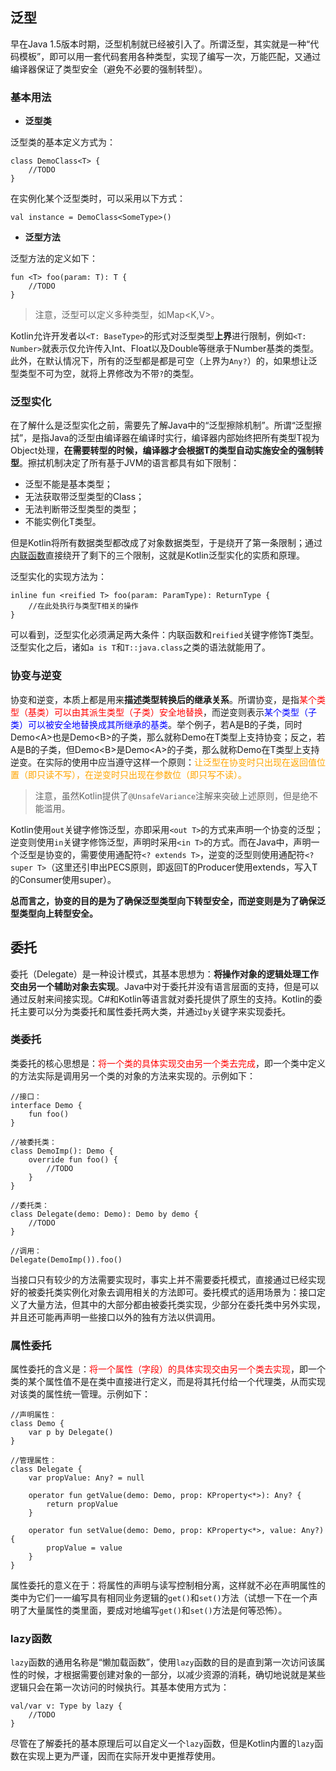 ## 泛型

早在Java 1.5版本时期，泛型机制就已经被引入了。所谓泛型，其实就是一种“代码模板”，即可以用一套代码套用各种类型，实现了编写一次，万能匹配，又通过编译器保证了类型安全（避免不必要的强制转型）。

### 基本用法

+ **泛型类**

泛型类的基本定义方式为：

```
class DemoClass<T> {
    //TODO
}
```

在实例化某个泛型类时，可以采用以下方式：

```
val instance = DemoClass<SomeType>()
```

+ **泛型方法**

泛型方法的定义如下：

```
fun <T> foo(param: T): T {
    //TODO
}
```

>注意，泛型可以定义多种类型，如Map\<K,V>。

Kotlin允许开发者以`<T: BaseType>`的形式对泛型类型**上界**进行限制，例如`<T: Number>`就表示仅允许传入Int、Float以及Double等继承于Number基类的类型。此外，在默认情况下，所有的泛型都是都是可空（上界为`Any?`）的，如果想让泛型类型不可为空，就将上界修改为不带`?`的类型。

### 泛型实化

在了解什么是泛型实化之前，需要先了解Java中的“泛型擦除机制”。所谓“泛型擦拭”，是指Java的泛型由编译器在编译时实行，编译器内部始终把所有类型T视为Object处理，**在需要转型的时候，编译器才会根据T的类型自动实施安全的强制转型**。擦拭机制决定了所有基于JVM的语言都具有如下限制：

+ 泛型不能是基本类型；
+ 无法获取带泛型类型的Class；
+ 无法判断带泛型类型的类型；
+ 不能实例化T类型。

但是Kotlin将所有数据类型都改成了对象数据类型，于是绕开了第一条限制；通过[内联函数](Kotlin/func?id=内联函数)直接绕开了剩下的三个限制，这就是Kotlin泛型实化的实质和原理。

泛型实化的实现方法为：

```
inline fun <reified T> foo(param: ParamType): ReturnType {
    //在此处执行与类型T相关的操作
}
```

可以看到，泛型实化必须满足两大条件：内联函数和`reified`关键字修饰T类型。泛型实化之后，诸如`a is T`和`T::java.class`之类的语法就能用了。

### 协变与逆变

协变和逆变，本质上都是用来**描述类型转换后的继承关系**。所谓协变，是指<font color=red>某个类型（基类）可以由其派生类型（子类）安全地替换</font>，而逆变则表示<font color=blue>某个类型（子类）可以被安全地替换成其所继承的基类</font>。举个例子，若A是B的子类，同时Demo\<A>也是Demo\<B>的子类，那么就称Demo在T类型上支持协变；反之，若A是B的子类，但Demo\<B>是Demo\<A>的子类，那么就称Demo在T类型上支持逆变。在实际的使用中应当遵守这样一个原则：<font color=orange>让泛型在协变时只出现在返回值位置（即只读不写），在逆变时只出现在参数位（即只写不读）。</font>

>注意，虽然Kotlin提供了`@UnsafeVariance`注解来突破上述原则，但是绝不能滥用。

Kotlin使用`out`关键字修饰泛型，亦即采用`<out T>`的方式来声明一个协变的泛型；逆变则使用`in`关键字修饰泛型，声明时采用`<in T>`的方式。而在Java中，声明一个泛型是协变的，需要使用通配符`<? extends T>`，逆变的泛型则使用通配符`<? super T>`（这里还引申出PECS原则，即返回T的Producer使用extends，写入T的Consumer使用super）。

**总而言之，协变的目的是为了确保泛型类型向下转型安全，而逆变则是为了确保泛型类型向上转型安全。**

## 委托

委托（Delegate）是一种设计模式，其基本思想为：**将操作对象的逻辑处理工作交由另一个辅助对象去实现**。Java中对于委托并没有语言层面的支持，但是可以通过反射来间接实现。C#和Kotlin等语言就对委托提供了原生的支持。Kotlin的委托主要可以分为类委托和属性委托两大类，并通过`by`关键字来实现委托。

### 类委托

类委托的核心思想是：<font color=red>将一个类的具体实现交由另一个类去完成</font>，即一个类中定义的方法实际是调用另一个类的对象的方法来实现的。示例如下：

```
//接口：
interface Demo {
    fun foo()
}

//被委托类：
class DemoImp(): Demo {
    override fun foo() {
        //TODO
    } 
}

//委托类：
class Delegate(demo: Demo): Demo by demo {
    //TODO
}

//调用：
Delegate(DemoImp()).foo()
```

当接口只有较少的方法需要实现时，事实上并不需要委托模式，直接通过已经实现好的被委托类实例化对象去调用相关的方法即可。委托模式的适用场景为：接口定义了大量方法，但其中的大部分都由被委托类实现，少部分在委托类中另外实现，并且还可能再声明一些接口以外的独有方法以供调用。

### 属性委托

属性委托的含义是：<font color=red>将一个属性（字段）的具体实现交由另一个类去实现</font>，即一个类的某个属性值不是在类中直接进行定义，而是将其托付给一个代理类，从而实现对该类的属性统一管理。示例如下：

```
//声明属性：
class Demo {
    var p by Delegate()
}

//管理属性：
class Delegate {
    var propValue: Any? = null

    operator fun getValue(demo: Demo, prop: KProperty<*>): Any? {
        return propValue
    }

    operator fun setValue(demo: Demo, prop: KProperty<*>, value: Any?) {
        propValue = value
    }
}
```

属性委托的意义在于：将属性的声明与读写控制相分离，这样就不必在声明属性的类中为它们一一编写具有相同业务逻辑的`get()`和`set()`方法（试想一下在一个声明了大量属性的类里面，要成对地编写`get()`和`set()`方法是何等恐怖）。

### lazy函数

`lazy`函数的通用名称是“懒加载函数”，使用`lazy`函数的目的是直到第一次访问该属性的时候，才根据需要创建对象的一部分，以减少资源的消耗，确切地说就是某些逻辑只会在第一次访问的时候执行。其基本使用方式为：

```
val/var v: Type by lazy {
    //TODO
}
```

尽管在了解委托的基本原理后可以自定义一个`lazy`函数，但是Kotlin内置的`lazy`函数在实现上更为严谨，因而在实际开发中更推荐使用。